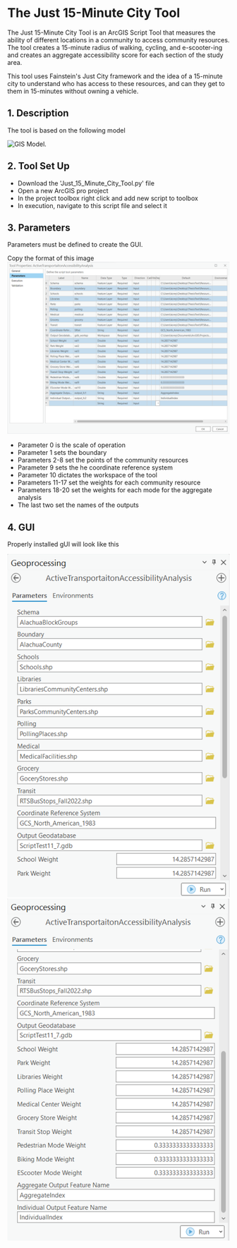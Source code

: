 # The Just 15-Minute City Tool

The Just 15-Minute City Tool is an ArcGIS Script Tool that measures the ability of different locations in a community to access community resources. The tool creates a 15-minute radius of walking, cycling, and e-scooter-ing and creates an aggregate accessibility score for each section of the study area. 

This tool uses Fainstein's Just City framework and the idea of a 15-minute city to understand who has access to these resources, and can they get to them in 15-minutes without owning a vehicle.

## 1. Description

The tool is based on the following model 

![GIS Model.](images/Model2white.png)

## 2. Tool Set Up

- Download the 'Just_15_Minute_City_Tool.py' file
- Open a new ArcGIS pro project
- In the project toolbox right click and add new script to toolbox
- In execution, navigate to this script file and select it

## 3. Parameters

Parameters must be defined to create the GUI.

Copy the format of this image
![Parameters](images/params.png)

- Parameter 0 is the scale of operation
- Parameter 1 sets the boundary
- Parameters 2-8 set the points of the community resources
- Parameter 9 sets the he coordinate reference system
- Parameter 10 dictates the workspace of the tool
- Parameters 11-17 set the weights for each community resource
- Parameters 18-20 set the weights for each mode for the aggregate analysis
- The last two set the names of the outputs

## 4. GUI

Properly installed gUI will look like this

![Top section of GUI](images/gui1.png)
![Bottom section of GUI](images/gui2.png)